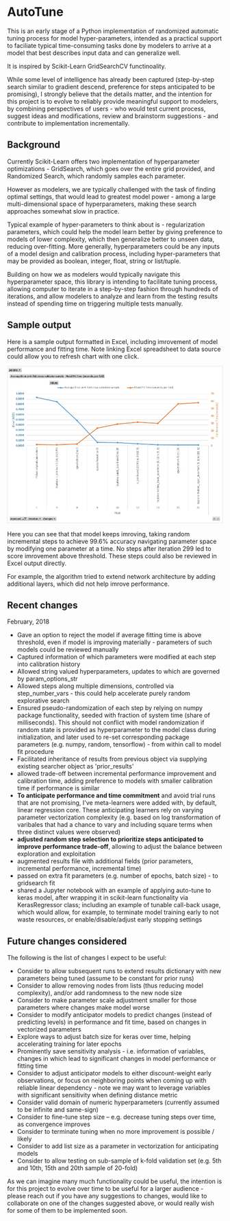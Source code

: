 # AutoTune
This is an early stage of a Python implementation of randomized automatic tuning process for model hyper-parameters, intended as a practical support to faciliate typical time-consuming tasks done by modelers to arrive at a model that best describes input data and can generalize well. 

It is inspired by Scikit-Learn GridSearchCV functinoality. 

While some level of intelligence has already been captured (step-by-step search similar to gradient descend, preference for steps anticipated to be promising), I strongly believe that the details matter, and the intention for this project is to evolve to reliably provide meaningful support to modelers, by combining perspectives of users - who would test current process, suggest ideas and modifications, review and brainstorm suggestions - and contribute to implementation incrementally.

## Background
Currently Scikit-Learn offers two implementation of hyperparameter optimizations - GridSearch, which goes over the entire grid provided, and Randomized Search, which randomly samples each parameter.

However as modelers, we are typically challenged with the task of finding optimal settings, that would lead to greatest model power - among a large multi-dimensional space of hyperparameters, making these search approaches somewhat slow in practice.

Typical example of hyper-parameters to think about is - regularization parameters, which could help the model learn better by giving preference to models of lower complexity, which then generalize better to unseen data, reducing over-fitting. More generally, hyperparameters could be any inputs of a model design and calibration process, including hyper-parameters that may be provided as boolean, integer, float, string or list/tuple.

Building on how we as modelers would typically navigate this hyperparameter space, this library is intending to facilitate tuning process, allowing computer to iterate in a step-by-step fashion through hundreds of iterations, and allow modelers to analyze and learn from the testing results instead of spending time on triggering multiple tests manually. 

## Sample output
Here is a sample output formatted in Excel, including imrovement of model performance and fitting time.
Note linking Excel spreadsheet to data source could allow you to refresh chart with one click.

![Sample Output](sample_output/sample_keras.jpg)

Here you can see that that model keeps imroving, taking random incremental steps to achieve 99.6% accuracy navigating parameter space by modifying one parameter at a time. No steps after iteration 299 led to score imrovement above threshold. These steps could also be reviewed in Excel output directly. 

For example, the algorithm tried to extend network architecture by adding additional layers, which did not help imrove performance.

## Recent changes

February, 2018
*	Gave an option to reject the model if average fitting time is above threshold, even if model is improving materially - parameters of such models could be reviewed manually
*	Captured information of which parameters were modified at each step into calibration history
* Allowed string valued hyperparameters, updates to which are governed by param_options_str
* Allowed steps along multiple dimensions, controlled via step_number_vars - this could help accelerate purely random explorative search
* Ensured pseudo-randomization of each step by relying on numpy package functionality, seeded with fraction of system time (share of milliseconds). This should not conflict with model randomization if random state is provided as hyperparameter to the model class during initialization, and later used to re-set corresponding package parameters (e.g. numpy, random, tensorflow) - from within call to model fit procedure
* Facilitated inheritance of results from previous object via supplying existing searcher object as 'prior_results'
* allowed trade-off between incremental performance improvement and calibration time, adding preference to models with smaller calibration time if performance is similar
* **To anticipate performance and time commitment** and avoid trial runs that are not promising, I've meta-learners were added with, by default, linear regression core. These anticipating learners rely on varying parameter vectorization complexity (e.g. based on log transformation of varibales that had a chance to vary and including square terms when three distinct values were observed)
* **adjusted random step selection to prioritize steps anticipated to improve performance trade-off**, allowing to adjust the balance between exploration and exploitation
* augmented results file with additional fields (prior parameters, incremental performance, incremental time)
* passed on extra fit parameters (e.g. number of epochs, batch size) - to gridsearch fit
* shared a Jupyter notebook with an example of applying auto-tune to keras model, after wrapping it in scikit-learn functionality via KerasRegressor class; including an example of tunable call-back usage, which would allow, for example, to terminate model training early to not waste resources, or enable/disable/adjust early stopping settings


## Future changes considered
The following is the list of changes I expect to be useful:
*	Consider to allow subsequent runs to extend results dictionary with new parameters being tuned (assume to be constant for prior runs)
*	Consider to allow removing nodes from lists (thus reducing model complexity), and/or add randomness to the new node size
* Consider to make parameter scale adjustment smaller for those parameters where changes make model worse
* Consider to modify anticipator models to predict changes (instead of predicting levels) in performance and fit time, based on changes in vectorized parameters
* Explore ways to adjust batch size for keras over time, helping accelerating training for later epochs
* Prominently save sensitivity analysis - i.e. information of variables, changes in which lead to significant changes in model performance or fitting time
* Consider to adjust anticipator models to either discount-weight early observations, or focus on neighboring points when coming up with reliable linear dependency - note we may want to leverage variables with significant sensitivity when defining distance metric
* Consider valid domain of numeric hyperparameters (currently assumed to be infinite and same-sign)
* Consider to fine-tune step size – e.g. decrease tuning steps over time, as convergence improves 
* Consider to terminate tuning when no more improvement is possible / likely
* Consider to add list size as a parameter in vectorization for anticipating models
* Consider to allow testing on sub-sample of k-fold validation set (e.g. 5th and 10th, 15th and 20th sample of 20-fold)


As we can imagine many much functionality could be useful, the intention is for this project to evolve over time to be useful for a larger audience - please reach out if you have any suggestions to changes, would like to collaborate on one of the changes suggested above, or would really wish for some of them to be implemented soon.

